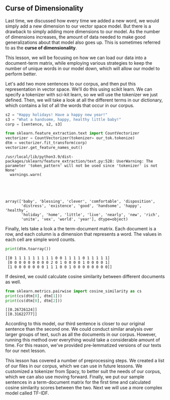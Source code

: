 ## Curse of Dimensionality

Last time, we discussed how every time we added a new word, we would simply add a new dimension to our vector space model. But there is a drawback to simply adding more dimensions to our model. As the number of dimensions increases, the amount of data needed to make good generalizations about that model also goes up. This is sometimes referred to as the **curse of dimensionality**.

This lesson, we will be focusing on how we can load our data into a document-term matrix, while employing various strategies to keep the number of unique words in our model down, which will allow our model to perform better.


Let's add two more sentences to our corpus, and then put this representation in vector space. We'll do this using scikit learn. We can specify a tokenizer with sci-kit learn, so we will use the tokenizer we just defined. Then, we will take a look at all the different terms in our dictionary, which contains a list of all the words that occur in our corpus.

```python
s2 = "Happy holidays! Have a happy new year!"
s3 = "What a handsome, happy, healthy little baby!"
corp = [sentence, s2, s3] 

from sklearn.feature_extraction.text import CountVectorizer
vectorizer = CountVectorizer(tokenizer= our_tok.tokenize)
dtm = vectorizer.fit_transform(corp)
vectorizer.get_feature_names_out()

```

    /usr/local/lib/python3.9/dist-packages/sklearn/feature_extraction/text.py:528: UserWarning: The parameter 'token_pattern' will not be used since 'tokenizer' is not None'
      warnings.warn(





    array(['baby', 'blessing', 'clever', 'comfortable', 'disposition',
           'distress', 'existence', 'good', 'handsome', 'happy', 'healthy',
           'holiday', 'home', 'little', 'live', 'nearly', 'new', 'rich',
           'unite', 'vex', 'world', 'year'], dtype=object)

Finally, lets take a look a the term-document matrix. Each document is a row, and each column is a dimension that represents a word. The values in each cell are simple word counts.

```python
print(dtm.toarray())
```

    [[0 1 1 1 1 1 1 1 1 1 0 0 1 1 1 1 0 1 1 1 1 1]
     [0 0 0 0 0 0 0 0 0 2 0 1 0 0 0 0 1 0 0 0 0 1]
     [1 0 0 0 0 0 0 0 1 1 1 0 0 1 0 0 0 0 0 0 0 0]]

If desired, we could calculate cosine similarity between different documents as well.

```python
from sklearn.metrics.pairwise import cosine_similarity as cs
print(cs(dtm[0], dtm[1]))
print(cs(dtm[0], dtm[2]))

```

    [[0.26726124]]
    [[0.31622777]]

According to this model, our third sentence is closer to our original sentence than the second one. We could conduct similar analysis over larger groups of text, such as all the documents in our corpus. However, running this method over everything would take a considerable amount of time. For this reason, we've provided pre-lemmatized versions of our texts for our next lesson.

This lesson has covered a number of preprocessing steps. We created a list of our files in our corpus, which we can use in future lessons. We customized a tokenizer from Spacy, to better suit the needs of our corpus, which we can also use moving forward. Finally, we put our sample sentences in a term-document matrix for the first time and calculated cosine similarity scores between the two. Next we will use a more complex model called TF-IDF.